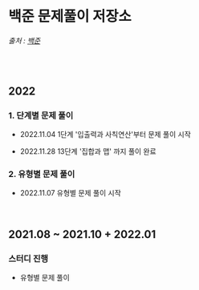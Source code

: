 # 백준 문제풀이 저장소   
###### 출처 : [백준](https://www.acmicpc.net/)    

<br>    

## 2022   

### 1. 단계별 문제 풀이      
- 2022.11.04 1단계 '입출력과 사칙연산'부터 문제 풀이 시작       

- 2022.11.28 13단계 '집합과 맵' 까지 풀이 완료      

### 2. 유형별 문제 풀이      

- 2022.11.07 유형별 문제 풀이 시작     
       

<br>    

## 2021.08 ~ 2021.10 + 2022.01   

### 스터디 진행   
- 유형별 문제 풀이  
